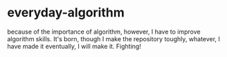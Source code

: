 # everyday-algorithm
because of the importance of algorithm, however, I have to improve algorithm skills. It's born, though I make the repository toughly, whatever, I have made it eventually, I will make it. Fighting!
